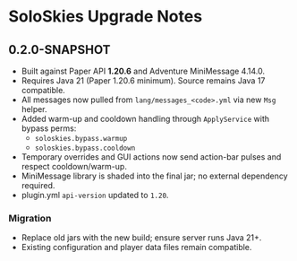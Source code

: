 # SoloSkies Upgrade Notes

## 0.2.0-SNAPSHOT
- Built against Paper API **1.20.6** and Adventure MiniMessage 4.14.0.
- Requires Java 21 (Paper 1.20.6 minimum). Source remains Java 17 compatible.
- All messages now pulled from `lang/messages_<code>.yml` via new `Msg` helper.
- Added warm-up and cooldown handling through `ApplyService` with bypass perms:
  - `soloskies.bypass.warmup`
  - `soloskies.bypass.cooldown`
- Temporary overrides and GUI actions now send action-bar pulses and respect cooldown/warm-up.
- MiniMessage library is shaded into the final jar; no external dependency required.
- plugin.yml `api-version` updated to `1.20`.

### Migration
- Replace old jars with the new build; ensure server runs Java 21+.
- Existing configuration and player data files remain compatible.
